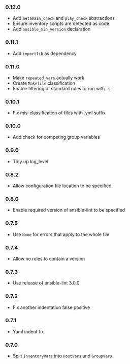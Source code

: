 ### 0.12.0
* Add `metamain_check` and `play_check` abstractions
* Ensure inventory scripts are detected as code
* Add `ansible_min_version` declaration

### 0.11.1
* Add `importlib` as dependency

### 0.11.0
* Make `repeated_vars` actually work
* Create `Makefile` classification
* Enable filtering of standard rules to run with `-s`

### 0.10.1
* Fix mis-classification of files with .yml suffix

### 0.10.0
* Add check for competing group variables

### 0.9.0
* Tidy up log_level

### 0.8.2
* Allow configuration file location to be specified

### 0.8.0
* Enable required version of ansible-lint to be specified

### 0.7.5
* Use `None` for errors that apply to the whole file

### 0.7.4
* Allow no rules to contain a version

### 0.7.3
* Use release of ansible-lint 3.0.0

### 0.7.2
* Fix another indentation false positive

### 0.7.1
* Yaml indent fix

### 0.7.0
* Split `InventoryVars` into `HostVars` and `GroupVars`
